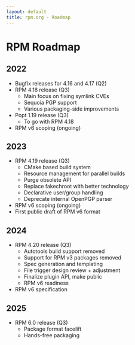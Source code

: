 ```yaml
---
layout: default
title: rpm.org - Roadmap
---
```


# RPM Roadmap

## 2022
* Bugfix releases for 4.16 and 4.17 (Q2)
* RPM 4.18 release (Q3)
  * Main focus on fixing symlink CVEs
  * Sequoia PGP support
  * Various packaging-side improvements
* Popt 1.19 release (Q3)
  * To go with RPM 4.18
* RPM v6 scoping (ongoing)

## 2023
* RPM 4.19 release (Q3)
  * CMake based build system
  * Resource management for parallel builds
  * Purge obsolete API
  * Replace fakechroot with better technology
  * Declarative user/group handling
  * Deprecate internal OpenPGP parser
* RPM v6 scoping (ongoing)
* First public draft of RPM v6 format

## 2024
* RPM 4.20 release (Q3)
  * Autotools build support removed
  * Support for RPM v3 packages removed
  * Spec generation and templating
  * File trigger design review + adjustment
  * Finalize plugin API, make public
  * RPM v6 readiness
* RPM v6 specification

## 2025
* RPM 6.0 release (Q3)
  * Package format facelift
  * Hands-free packaging

